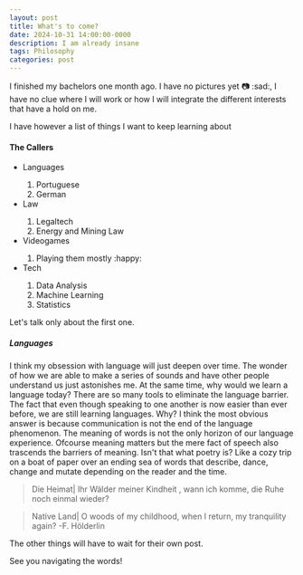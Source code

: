 ```yaml
---
layout: post
title: What's to come?
date: 2024-10-31 14:00:00-0000
description: I am already insane
tags: Philosophy
categories: post
---
```


I finished my bachelors one month ago. I have no pictures yet :camera: :sad:, I have no clue where I will work or how I will integrate the different interests that have a hold on me.

I have however a list of things I want to keep learning about

#### The Callers

<ul>
    <li>Languages</li>
    <ol><li>Portuguese</li>
        <li>German</li></ol>
    <li>Law</li>
    <ol><li>Legaltech</li>
        <li>Energy and Mining Law</li></ol>
    <li>Videogames</li>
    <ol><li>Playing them mostly :happy:</li></ol>
    <li>Tech</li>
    <ol><li>Data Analysis</li>
        <li>Machine Learning</li>
        <li>Statistics</li>
        </ol>
</ul>

Let's talk only about the first one.

##### Languages

I think my obsession with language will just deepen over time. The wonder of how we are able to make a series of sounds and have other people understand us just astonishes me. At the same time, why would we learn a language today? There are so many tools to eliminate the language barrier. The fact that even though speaking to one another is now easier than ever before, we are still learning languages. Why? I think the most obvious answer is because communication is not the end of the language phenomenon. The meaning of words is not the only horizon of our language experience. Ofcourse meaning matters but the mere fact of speech also trascends the barriers of meaning. Isn't that what poetry is? Like a cozy trip on a boat of paper over an ending sea of words that describe, dance, change and mutate depending on the reader and the time.

> Die Heimat|
> Ihr Wälder meiner Kindheit , wann ich komme, die Ruhe noch einmal wieder?

> Native Land|
> O woods of my childhood, when I return, my tranquility again? -F. Hölderlin

The other things will have to wait for their own post.

See you navigating the words!
